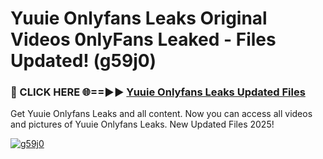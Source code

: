 # Yuuie Onlyfans Leaks Original Videos 0nlyFans Leaked - Files Updated! (g59j0)

<h3>🔴 CLICK HERE 🌐==►► <a href="https://best4dudes.click/HH4t6V" rel="nofollow">Yuuie Onlyfans Leaks Updated Files</a></h3>

Get Yuuie Onlyfans Leaks and all content. Now you can access all videos and pictures of Yuuie Onlyfans Leaks. New Updated Files 2025!

[![g59j0](https://github.com/user-attachments/assets/8c521d6e-e6e3-4a75-9320-d58ab9d79d5b)](https://best4dudes.click/HH4t6V)
